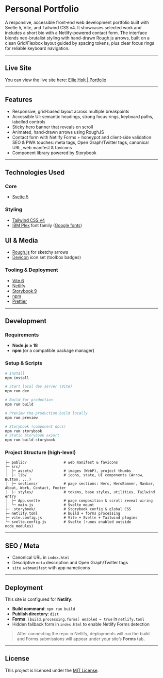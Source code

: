 # Personal Portfolio

A responsive, accessible front‑end web development portfolio built with Svelte 5, Vite, and Tailwind CSS v4. It showcases selected work and includes a short bio with a Netlify‑powered contact form. The interface blends neo-brutalist styling with hand-drawn Rough.js arrows, built on a clean Grid/Flexbox layout guided by spacing tokens, plus clear focus rings for reliable keyboard navigation.

---

## Live Site

You can view the live site here: [Ellie Holt | Portfolio](https://ellieholt.dev/)

---

## Features

- Responsive, grid‑based layout across multiple breakpoints
- Accessible UI: semantic headings, strong focus rings, keyboard paths, labelled controls
- Sticky hero banner that reveals on scroll
- Animated, hand‑drawn arrows using RoughJS
- Contact form with Netlify Forms + honeypot and client‑side validation
  SEO & PWA touches: meta tags, Open Graph/Twitter tags, canonical URL, web manifest & favicons
- Component library powered by Storybook

---

## Technologies Used

### Core

- [Svelte 5](https://svelte.dev/)

### Styling

- [Tailwind CSS v4](https://tailwindcss.com/)
- [IBM Plex](https://www.ibm.com/plex/) font family ([Google fonts](https://fonts.google.com/))

## UI & Media

- [Rough.js](https://roughjs.com/) for sketchy arrows
- [Devicon](https://devicon.dev/) icon set (toolbox badges)

### Tooling & Deployment

- [Vite 6](https://vite.dev/)
- [Netlify](https://www.netlify.com/)
- [Storybook 9](https://storybook.js.org/)
- [npm](https://www.npmjs.com/)
- [Prettier](https://prettier.io/)

---

## Development

### Requirements

- **Node.js ≥ 18**
- **npm** (or a compatible package manager)

### Setup & Scripts

```bash
# Install
npm install

# Start local dev server (Vite)
npm run dev

# Build for production
npm run build

# Preview the production build locally
npm run preview

# Storybook (component docs)
npm run storybook
# Static Storybook export
npm run build-storybook
```

### Project Structure (high‑level)

```
├─ public/                 # web manifest & favicons
├─ src/
│  ├─ assets/              # images (WebP), project thumbs
│  ├─ lib/                 # icons, state, UI components (Arrow, Button, ...)
│  ├─ sections/            # page sections: Hero, HeroBanner, Navbar, About, Work, Contact, Footer
│  ├─ styles/              # tokens, base styles, utilities, Tailwind entry
│  ├─ App.svelte           # page composition & scroll reveal wiring
│  └─ main.js              # Svelte mount
├─ .storybook/             # Storybook config & global CSS
├─ netlify.toml            # build + forms processing
├─ vite.config.js          # Vite + Svelte + Tailwind plugins
└─ svelte.config.js        # Svelte (runes enabled outside node_modules)
```

---

## SEO / Meta

- Canonical URL in `index.html`
- Descriptive `meta` description and Open Graph/Twitter tags
- `site.webmanifest` with app name/icons

---

## Deployment

This site is configured for **Netlify**:

- **Build command**: `npm run build`
- **Publish directory**: `dist`
- **Forms**: `[build.processing.forms] enabled = true` in `netlify.toml`
- Hidden fallback form in `index.html` to enable Netlify Forms detection

> After connecting the repo in Netlify, deployments will run the build and Forms submissions will appear under your site’s **Forms** tab.

---

## License

This project is licensed under the [MIT License](LICENSE).

